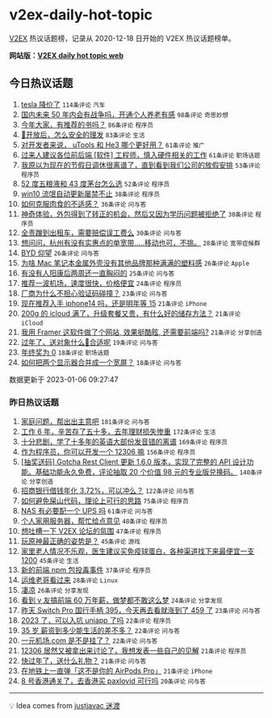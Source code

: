 # v2ex-daily-hot-topic

[V2EX](https://www.v2ex.com/) 热议话题榜，记录从 2020-12-18 日开始的 V2EX 热议话题榜单。

**网站版：[V2EX daily hot topic web](https://boojack.github.io/v2ex-daily-hot-topic-web/)**

## 今日热议话题

<!-- TODAY BEGIN -->

1. [tesla 降价了](https://www.v2ex.com/t/906917) `114条评论` `汽车`
1. [国内未来 50 年内会有战争吗，开通个人养老有感](https://www.v2ex.com/t/906967) `98条评论` `奇思妙想`
1. [今年大家，有推荐的书吗？](https://www.v2ex.com/t/906929) `86条评论` `程序员`
1. [🦠开放后，怎么安全的理发](https://www.v2ex.com/t/906909) `83条评论` `生活`
1. [对开发者来说， uTools 和 He3 哪个更好用？](https://www.v2ex.com/t/906905) `61条评论` `推广`
1. [过来人建议各位前后端 [软件] 工程师，慎入硬件相关的工作](https://www.v2ex.com/t/906962) `61条评论` `职场话题`
1. [我原以为现在的节假日调休很离谱了，直到看到我们公司的放假安排](https://www.v2ex.com/t/906904) `53条评论` `程序员`
1. [52 度五粮液和 43 度茅台怎么选](https://www.v2ex.com/t/906958) `52条评论` `程序员`
1. [win10 流氓自动更新屡禁不止](https://www.v2ex.com/t/906910) `38条评论` `程序员`
1. [如何克服肉食的不适感？](https://www.v2ex.com/t/907027) `36条评论` `问与答`
1. [神奇体验，外包得到了转正的机会，然后又因为学历问题被拒绝了](https://www.v2ex.com/t/907026) `30条评论` `程序员`
1. [全责蹭到出租车，需要赔偿误工费么](https://www.v2ex.com/t/906978) `30条评论` `问与答`
1. [想问问，杭州有没有实惠点的单宽带.....移动也可，不挑。](https://www.v2ex.com/t/907012) `28条评论` `宽带症候群`
1. [BYD 仰望](https://www.v2ex.com/t/906986) `26条评论` `问与答`
1. [为啥 Mac 笔记本金属外壳没有其他品牌那种满满的塑料感](https://www.v2ex.com/t/906948) `26条评论` `Apple`
1. [有没有人阳康后两周还一直胸闷的](https://www.v2ex.com/t/907021) `25条评论` `问与答`
1. [推荐一波机场，速度很快，价格便宜](https://www.v2ex.com/t/906946) `24条评论` `程序员`
1. [厂商为什么不担心验证码碰撞？](https://www.v2ex.com/t/906936) `23条评论` `问与答`
1. [现在推荐入手 iphone14 吗，还是明年等 15](https://www.v2ex.com/t/906969) `21条评论` `iPhone`
1. [200g 的 icloud 满了，升级套餐又贵，有什么好的储存方法？](https://www.v2ex.com/t/906925) `21条评论` `iCloud`
1. [我用 Framer 这软件做了个网站, 效果挺酷眩, 还需要前端吗?](https://www.v2ex.com/t/906923) `21条评论` `分享创造`
1. [过年了、送对象什么🎁合适呢](https://www.v2ex.com/t/906943) `19条评论` `问与答`
1. [年终奖为 0](https://www.v2ex.com/t/907036) `18条评论` `职场话题`
1. [如何把两个显示器合并成一个宽屏？](https://www.v2ex.com/t/906907) `18条评论` `问与答`

数据更新于 2023-01-06 09:27:47

<!-- TODAY END -->

### 昨日热议话题

<!-- YESTERDAY BEGIN -->

1. [家庭问题，帮出出主意吧](https://www.v2ex.com/t/906669) `181条评论` `问与答`
1. [工作 6 年，辛苦存了五十多，去年理财损失惨重](https://www.v2ex.com/t/906733) `172条评论` `生活`
1. [十分悲剧，学了十多年的英语大部份发音错的离谱](https://www.v2ex.com/t/906722) `169条评论` `程序员`
1. [作为程序员，你可以开发一个 12306 嘛](https://www.v2ex.com/t/906691) `156条评论` `程序员`
1. [[抽奖送码] Gotcha Rest Client 更新 1.6.0 版本，实现了完整的 API 设计功能。基础功能永久免费，评论抽取 20 个价值 98 元的专业版兑换码。](https://www.v2ex.com/t/906718) `140条评论` `分享创造`
1. [招商银行借钱年化 3.72%，可以冲么？](https://www.v2ex.com/t/906665) `122条评论` `问与答`
1. [如何避免屎山代码，理论上可行的思路](https://www.v2ex.com/t/906667) `75条评论` `程序员`
1. [NAS 有必要配一个 UPS 吗](https://www.v2ex.com/t/906654) `61条评论` `问与答`
1. [个人家用服务器，帮忙给点意见](https://www.v2ex.com/t/906683) `48条评论` `程序员`
1. [想吐槽一下 V2EX 论坛的氛围](https://www.v2ex.com/t/906841) `47条评论` `程序员`
1. [玩原神最正确的姿势是？](https://www.v2ex.com/t/906663) `45条评论` `游戏`
1. [家里老人情况不乐观，医生建议买免疫球蛋白，各种渠道找下来最便宜一支 1200](https://www.v2ex.com/t/906706) `45条评论` `生活`
1. [新的前端 npm 包投毒事件](https://www.v2ex.com/t/906834) `37条评论` `程序员`
1. [运维老哥看过来](https://www.v2ex.com/t/906714) `28条评论` `Linux`
1. [凄凉](https://www.v2ex.com/t/906769) `26条评论` `分享发现`
1. [看到 v 友搞前端 60 万年薪，做梦都不敢这么梦](https://www.v2ex.com/t/906677) `24条评论` `分享发现`
1. [昨天 Switch Pro 国行手柄 395，今天再去看就涨到了 459 了](https://www.v2ex.com/t/906697) `23条评论` `问与答`
1. [2023 了，可以入坑 uniapp 了吗](https://www.v2ex.com/t/906754) `22条评论` `程序员`
1. [35 岁 薪资到多少能生活的差不多？](https://www.v2ex.com/t/906702) `22条评论` `问与答`
1. [一元机场.com 是不是挂了？](https://www.v2ex.com/t/906651) `22条评论` `问与答`
1. [12306 居然又被拿出来讨论了，我想发表一些自己的见解](https://www.v2ex.com/t/906853) `21条评论` `程序员`
1. [快过年了，送什么礼物？](https://www.v2ex.com/t/906801) `21条评论` `问与答`
1. [在地铁上一直弹「这不是你的 AirPods Pro」](https://www.v2ex.com/t/906657) `21条评论` `iPhone`
1. [8 号香港通关了，去香港买 paxlovid 可行吗](https://www.v2ex.com/t/906773) `20条评论` `问与答`

<!-- YESTERDAY END -->

---

💡 Idea comes from [justjavac 迷渡](https://github.com/justjavac/)
